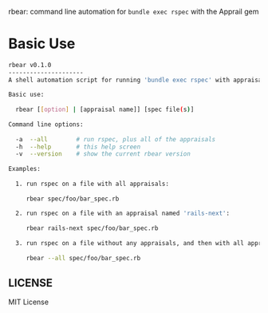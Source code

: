 rbear: command line automation for `bundle exec rspec` with the Apprail gem

# Basic Use

```bash
rbear v0.1.0
---------------------
A shell automation script for running 'bundle exec rspec' with appraisals
 
Basic use:
 
  rbear [[option] | [appraisal name]] [spec file(s)]
 
Command line options:
 
  -a  --all        # run rspec, plus all of the appraisals
  -h  --help       # this help screen
  -v  --version    # show the current rbear version
 
Examples:
 
  1. run rspec on a file with all appraisals:
 
     rbear spec/foo/bar_spec.rb
 
  2. run rspec on a file with an appraisal named 'rails-next':
 
     rbear rails-next spec/foo/bar_spec.rb
 
  3. run rspec on a file without any appraisals, and then with all appraisals:
 
     rbear --all spec/foo/bar_spec.rb
```

## LICENSE

MIT License

